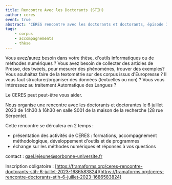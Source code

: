 ```yaml
---
title: Rencontre Avec les Doctorants (STIH)
author: ceres
event: true
abstract: 'CERES rencontre avec les doctorants et doctorants, épisode I : STIH'
tags:
    - corpus
    - accompagnements
    - thèse
---
```


Vous avez/aurez besoin dans votre thèse, d'outils informatiques ou de méthodes numériques ? Vous avez besoin de collecter des articles de Presse, des tweets, pour mesurer des phénomènes, trouver des exemples? Vous souhaitez faire de la textométrie sur des corpus issus d'Europresse ? Il vous faut structurer/organiser des données (textuelles ou non) ? Vous vous intéressez au traitement Automatique des Langues ?

Le CERES peut peut-être vous aider.

Nous organise une rencontre avec les doctorants et doctorantes le 6 juillet 2023 de 14h30 à 16h30 en salle S001 de la maison de la recherche (28 rue Serpente).

Cette rencontre se déroulera en 2 temps :

- présentation des activités de CERES : formations, accompagnement méthodologique, développement d'outils et de programmes
- échange sur les méthodes numériques et réponses à vos questions

contact : gael.lejeune@sorbonne-universite.fr

Inscription obligatoire : [https://framaforms.org/ceres-rencontre-doctorants-stih-6-juillet-2023-1686583824](https://framaforms.org/ceres-rencontre-doctorants-stih-6-juillet-2023-1686583824)
